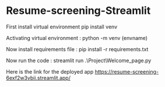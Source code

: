 # Resume-screening-Streamlit

First install virtual environment pip install venv

Activating virtual environment : python -m venv (envname)

Now install requirements file : pip install -r requirements.txt


Now run the code : streamlit run .\Project\Welcome_page.py

Here is the link for the deployed app https://resume-screening-6exf2w3vbii.streamlit.app/
